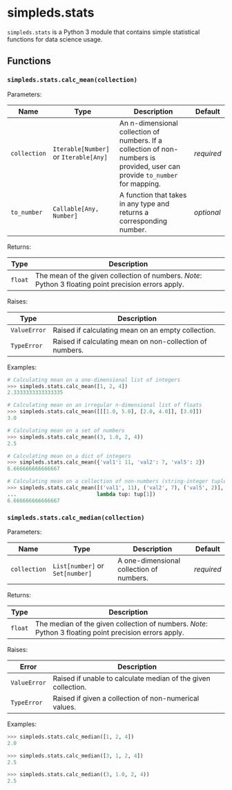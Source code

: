 # simpleds.stats

`simpleds.stats` is a Python 3 module that contains simple statistical 
functions for data science usage.

## Functions

### `simpleds.stats.calc_mean(collection)`
Parameters:

| Name | Type | Description | Default |
| ---- | ---- | ----------- | ------- |
| `collection` | `Iterable[Number]` or `Iterable[Any]` | An n-dimensional collection of numbers. If a collection of non-numbers is provided, user can provide `to_number` for mapping. | *required* |
| `to_number` | `Callable[Any, Number]` | A function that takes in any type and returns a corresponding number. | *optional* |

Returns:

| Type | Description |
| ---- | ----------- | 
| `float` | The mean of the given collection of numbers. *Note*: Python 3 floating point precision errors apply. |

Raises:

| Type | Description |
| ---- | ----------- |
| `ValueError` | Raised if calculating mean on an empty collection. |
| `TypeError` | Raised if calculating mean on non-collection of numbers. |

Examples:

```python
# Calculating mean on a one-dimensional list of integers
>>> simpleds.stats.calc_mean([1, 2, 4])
2.3333333333333335
```
```python
# Calculating mean on an irregular n-dimensional list of floats
>>> simpleds.stats.calc_mean([[[1.0, 5.0], [2.0, 4.0]], [3.0]])
3.0
```
```python
# Calculating mean on a set of numbers
>>> simpleds.stats.calc_mean((3, 1.0, 2, 4))
2.5
```
```python
# Calculating mean on a dict of integers
>>> simpleds.stats.calc_mean({'val1': 11, 'val2': 7, 'val5': 2})
6.666666666666667
```
```python
# Calculating mean on a collection of non-numbers (string-integer tuples)
>>> simpleds.stats.calc_mean([('val1', 11), ('val2', 7), ('val5', 2)],
...                          lambda tup: tup[1])
6.666666666666667
```

### `simpleds.stats.calc_median(collection)`

Parameters:

| Name | Type | Description | Default |
| ---- | ---- | ----------- | ------- |
| `collection` | `List[number]` or `Set[number]`| A one-dimensional collection of numbers. | *required* |

Returns:

| Type | Description |
| ---- | ----------- | 
| `float` | The median of the given collection of numbers. *Note*: Python 3 floating point precision errors apply. |

Raises:

| Error | Description |
| ---- | ----------- |
| `ValueError` | Raised if unable to calculate median of the given collection. |
| `TypeError` | Raised if given a collection of non-numerical values. |

Examples:

```python
>>> simpleds.stats.calc_median([1, 2, 4])
2.0
```
```python
>>> simpleds.stats.calc_median([3, 1, 2, 4])
2.5
```
```python
>>> simpleds.stats.calc_median((3, 1.0, 2, 4))
2.5
```
